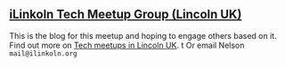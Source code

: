 ## [iLinkoln Tech Meetup Group (Lincoln UK)](http://ilinkoln.org "iLinkoln Tech Meetup Group")
This is the blog for this meetup and hoping to engage others based on it.
Find out more on [Tech meetups in Lincoln UK](http://ilinkoln.org/ "Lincoln digital technology meetup group"). t
Or email Nelson `mail@ilinkoln.org`
